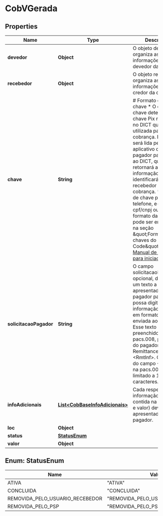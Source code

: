 # CobVGerada

## Properties
Name | Type | Description | Notes
------------ | ------------- | ------------- | -------------
**devedor** | **Object** | O objeto devedor organiza as informações sobre o devedor da cobrança. | 
**recebedor** | **Object** | O objeto recebedor organiza as informações sobre o credor da cobrança. | 
**chave** | **String** | # Formato do campo chave  * O campo chave determina a chave Pix registrada no DICT que será utilizada para a cobrança. Essa chave será lida pelo aplicativo do PSP do pagador para consulta ao DICT, que retornará a informação que identificará o recebedor da cobrança. * Os tipos de chave podem ser: telefone, e-mail, cpf/cnpj ou EVP. * O formato das chaves pode ser encontrado na seção \&quot;Formatação das chaves do DICT no BR Code\&quot; do [Manual de Padrões para iniciação do Pix](https://www.bcb.gov.br/estabilidadefinanceira/pagamentosinstantaneos).  | 
**solicitacaoPagador** | **String** | O campo solicitacaoPagador, opcional, determina um texto a ser apresentado ao pagador para que ele possa digitar uma informação correlata, em formato livre, a ser enviada ao recebedor. Esse texto será preenchido, na pacs.008, pelo PSP do pagador, no campo RemittanceInformation &lt;RmtInf&gt;. O tamanho do campo &lt;RmtInf&gt; na pacs.008 está limitado a 140 caracteres. |  [optional]
**infoAdicionais** | [**List&lt;CobBaseInfoAdicionais&gt;**](CobBaseInfoAdicionais.md) | Cada respectiva informação adicional contida na lista (nome e valor) deve ser apresentada ao pagador. |  [optional]
**loc** | **Object** |  |  [optional]
**status** | [**StatusEnum**](#StatusEnum) |  | 
**valor** | **Object** |  | 

<a name="StatusEnum"></a>
## Enum: StatusEnum
Name | Value
---- | -----
ATIVA | &quot;ATIVA&quot;
CONCLUIDA | &quot;CONCLUIDA&quot;
REMOVIDA_PELO_USUARIO_RECEBEDOR | &quot;REMOVIDA_PELO_USUARIO_RECEBEDOR&quot;
REMOVIDA_PELO_PSP | &quot;REMOVIDA_PELO_PSP&quot;
